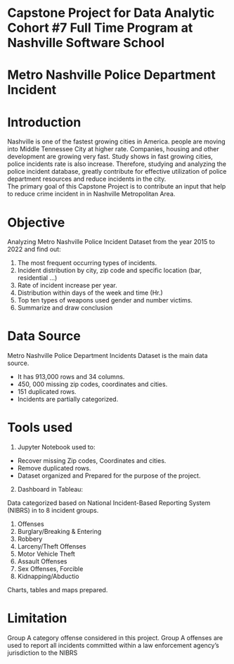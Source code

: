 # Capstone Project for Data Analytic Cohort #7 Full Time Program at Nashville Software School  
# Metro Nashville Police Department Incident 
# Introduction

Nashville is one of the fastest growing cities in America. people are moving into Middle Tennessee City at higher rate. Companies, housing and other development are growing very fast.  Study shows in fast growing cities, police incidents rate is also increase. Therefore, studying and analyzing the police incident database, greatly contribute for effective utilization of police department resources and reduce incidents in the city.  
The primary goal of this Capstone Project is to contribute an input that help to reduce crime incident in in Nashville Metropolitan Area.  
# Objective
Analyzing Metro Nashville Police Incident Dataset from the year 2015 to 2022
  and find out:
  1.  The most frequent occurring types of incidents.
  2.  Incident distribution by city, zip code and specific location (bar, residential …) 
  3.  Rate of incident increase per year.
  4.  Distribution within days of the week and time (Hr.)
  5.  Top ten types of weapons used gender and number victims. 
  6.  Summarize and draw conclusion
# Data Source
 Metro Nashville Police Department Incidents Dataset is the main data source.
  - It has 913,000 rows and 34 columns.
  - 450, 000 missing zip codes, coordinates and cities.
  - 151 duplicated rows.
  - Incidents are partially categorized.
# Tools used 
1.  Jupyter Notebook used to:
  - Recover missing  Zip codes, Coordinates and cities. 
  - Remove duplicated rows.
  - Dataset organized and Prepared for the purpose of the project. 
2.  Dashboard in Tableau:

  Data categorized  based on National Incident-Based Reporting System (NIBRS) in to 8 incident groups.
  1.	Offenses                       
  2.	Burglary/Breaking & Entering   	
  3.	Robbery   					           
  4.	Larceny/Theft Offenses  
  5.	Motor Vehicle Theft
  6.	Assault Offenses    
  7.	Sex Offenses, Forcible
  8.  Kidnapping/Abductio
  
Charts, tables and maps prepared.  
# Limitation
Group A category offense considered in this project. Group A offenses are used to report all incidents committed within a law enforcement agency’s jurisdiction to the NIBRS


